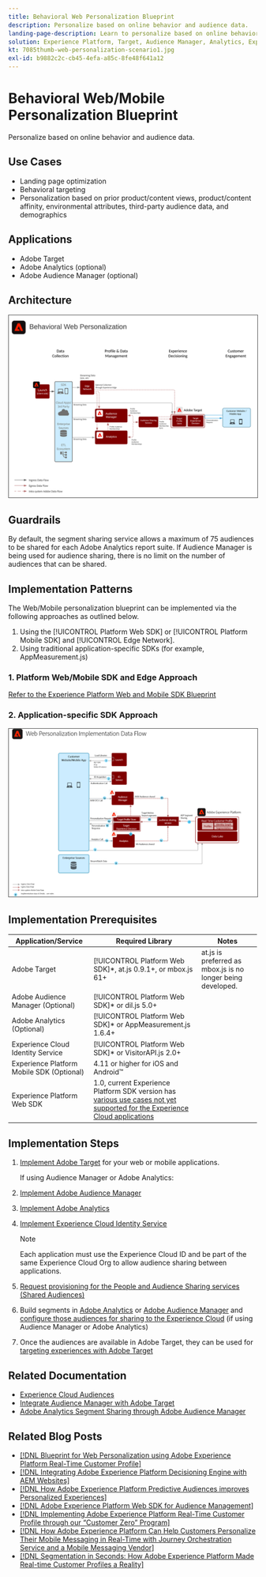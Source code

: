 ```yaml
---
title: Behavioral Web Personalization Blueprint
description: Personalize based on online behavior and audience data.
landing-page-description: Learn to personalize based on online behavior and audience data.
solution: Experience Platform, Target, Audience Manager, Analytics, Experience Cloud Services, Data Collection
kt: 7085thumb-web-personalization-scenario1.jpg
exl-id: b9882c2c-cb45-4efa-a85c-8fe48f641a12
---
```

# Behavioral Web/Mobile Personalization Blueprint

Personalize based on online behavior and audience data.

## Use Cases

* Landing page optimization
* Behavioral targeting
* Personalization based on prior product/content views, product/content affinity, environmental attributes, third-party audience data, and demographics

## Applications

* Adobe Target
* Adobe Analytics (optional)
* Adobe Audience Manager (optional)

## Architecture

<img src="assets/behavioral_personalization.svg" alt="Reference architecture for the Behavioral Web Personalization Blueprint" style="border:1px solid #4a4a4a" />


## Guardrails

By default, the segment sharing service allows a maximum of 75 audiences to be shared for each Adobe Analytics report suite. If Audience Manager is being used for audience sharing, there is no limit on the number of audiences that can be shared. 

## Implementation Patterns

The Web/Mobile personalization blueprint can be implemented via the following approaches as outlined below.

1. Using the [!UICONTROL Platform Web SDK] or [!UICONTROL Platform Mobile SDK] and [!UICONTROL Edge Network].
1. Using traditional application-specific SDKs (for example, AppMeasurement.js)

### 1. Platform Web/Mobile SDK and Edge Approach

[Refer to the Experience Platform Web and Mobile SDK Blueprint](../data-ingestion/websdk.md) 

### 2. Application-specific SDK Approach

<img src="assets/app_sdk_flow.png" alt="Reference architecture for the Application-specific SDK Approach" style="border:1px solid #4a4a4a" />

## Implementation Prerequisites

| Application/Service | Required Library |  Notes | 
|---|---|---|
| Adobe Target | [!UICONTROL Platform Web SDK]*, at.js 0.9.1+, or mbox.js 61+ | at.js is preferred as mbox.js is no longer being developed. |
| Adobe Audience Manager (Optional) | [!UICONTROL Platform Web SDK]* or dil.js 5.0+ |  |
| Adobe Analytics (Optional) | [!UICONTROL Platform Web SDK]* or AppMeasurement.js 1.6.4+ |  |
| Experience Cloud Identity Service | [!UICONTROL Platform Web SDK]* or VisitorAPI.js 2.0+ |  |
| Experience Platform Mobile SDK (Optional) | 4.11 or higher for iOS and Android™ |  |
| Experience Platform Web SDK | 1.0, current Experience Platform SDK version has [various use cases not yet supported for the Experience Cloud applications](https://github.com/adobe/alloy/projects/5)| |

## Implementation Steps

1. [Implement Adobe Target](https://experienceleague.adobe.com/docs/target/using/implement-target/implementing-target.html) for your web or mobile applications.

    If using Audience Manager or Adobe Analytics:

1. [Implement Adobe Audience Manager](https://experienceleague.adobe.com/docs/audience-manager/user-guide/implementation-integration-guides/implement-audience-manager.html)
1. [Implement Adobe Analytics](https://experienceleague.adobe.com/docs/analytics/implementation/home.html)
1. [Implement Experience Cloud Identity Service](https://experienceleague.adobe.com/docs/id-service/using/implementation/implementation-guides.html) 

    >[!NOTE]
    >
    >Each application must use the Experience Cloud ID and be part of the same Experience Cloud Org to allow audience sharing between applications.

1. [Request provisioning for the People and Audience Sharing services (Shared Audiences)](https://www.adobe.com/go/audiences)
1. Build segments in [Adobe Analytics](https://experienceleague.adobe.com/docs/analytics/components/segmentation/segmentation-workflow/seg-build.html) or [Adobe Audience Manager](https://experienceleague.adobe.com/docs/audience-manager/user-guide/features/segments/segment-builder.html) and [configure those audiences for sharing to the Experience Cloud](https://experienceleague.adobe.com/docs/analytics/components/segmentation/segmentation-workflow/seg-publish.html)  (if using Audience Manager or Adobe Analytics)
1. Once the audiences are available in Adobe Target, they can be used for [targeting experiences with Adobe Target](https://experienceleague.adobe.com/docs/target/using/audiences/target.html)

## Related Documentation

* [Experience Cloud Audiences](https://experienceleague.adobe.com/docs/core-services/interface/audiences/audience-library.html)
* [Integrate Audience Manager with Adobe Target](https://experienceleague.adobe.com/docs/audience-manager/user-guide/implementation-integration-guides/integration-other-solutions/aam-target-integration.html)
* [Adobe Analytics Segment Sharing through Adobe Audience Manager](https://experienceleague.adobe.com/docs/analytics/components/segmentation/segmentation-workflow/seg-publish.html)


## Related Blog Posts

* [[!DNL Blueprint for Web Personalization using Adobe Experience Platform Real-Time Customer Profile]](https://medium.com/adobetech/blueprint-for-web-personalization-using-adobe-experience-platform-real-time-customer-profile-fef2ce7a4b2f)
* [[!DNL Integrating Adobe Experience Platform Decisioning Engine with AEM Websites]](https://jaeness.medium.com/integrating-adobe-experience-platform-decisioning-engine-with-aem-websites-9c222acd12e2)
* [[!DNL How Adobe Experience Platform Predictive Audiences improves Personalized Experiences]](https://medium.com/adobetech/how-adobe-experience-platform-predictive-audiences-improves-personalized-experiences-1f75a60cb7a3)
* [[!DNL Adobe Experience Platform Web SDK for Audience Management]](https://medium.com/adobetech/adobe-experience-platform-web-sdk-for-audience-management-751fa6d063bc)
* [[!DNL Implementing Adobe Experience Platform Real-Time Customer Profile through our “Customer Zero” Program]](https://medium.com/adobetech/implementing-adobe-experience-platform-real-time-customer-profile-through-our-customer-zero-32e7cd952896)
* [[!DNL How Adobe Experience Platform Can Help Customers Personalize Their Mobile Messaging in Real-Time with Journey Orchestration Service and a Mobile Messaging Vendor]](https://medium.com/adobetech/how-adobe-experience-platform-helped-a-client-personalize-their-mobile-messaging-in-real-time-with-7d634aefa098)
* [[!DNL Segmentation in Seconds: How Adobe Experience Platform Made Real-time Customer Profiles a Reality]](https://medium.com/adobetech/segmentation-in-seconds-how-adobe-experience-platform-made-real-time-customer-profiles-a-reality-a7a8552b0847)
